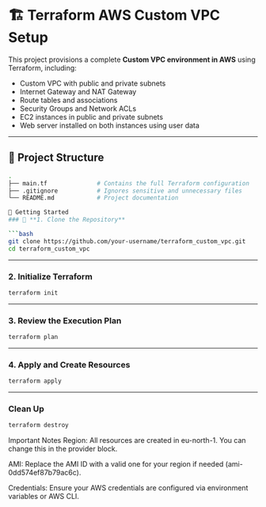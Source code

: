 # 🏗️ Terraform AWS Custom VPC Setup

This project provisions a complete **Custom VPC environment in AWS** using Terraform, including:

- Custom VPC with public and private subnets
- Internet Gateway and NAT Gateway
- Route tables and associations
- Security Groups and Network ACLs
- EC2 instances in public and private subnets
- Web server installed on both instances using user data

---

## 📁 Project Structure

```bash
.
├── main.tf              # Contains the full Terraform configuration
├── .gitignore           # Ignores sensitive and unnecessary files
└── README.md            # Project documentation

🚀 Getting Started
### 🔧 **1. Clone the Repository**

```bash
git clone https://github.com/your-username/terraform_custom_vpc.git
cd terraform_custom_vpc
```

---
###  **2. Initialize Terraform**

```bash
terraform init
```
---
###  **3. Review the Execution Plan**

```bash
terraform plan
```

---
###  **4.  Apply and Create Resources**

```bash
terraform apply
```

---
###  Clean Up

```bash
terraform destroy
```

Important Notes
Region: All resources are created in eu-north-1. You can change this in the provider block.

AMI: Replace the AMI ID with a valid one for your region if needed (ami-0dd574ef87b79ac6c).

Credentials: Ensure your AWS credentials are configured via environment variables or AWS CLI.

